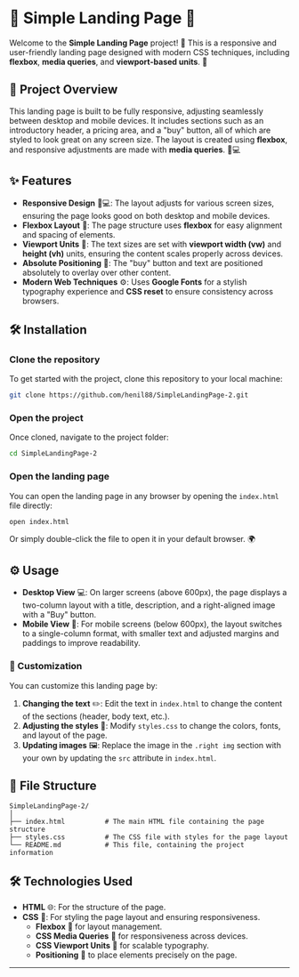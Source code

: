 # 🌟 Simple Landing Page 🌟

Welcome to the **Simple Landing Page** project! 🚀 This is a responsive and user-friendly landing page designed with modern CSS techniques, including **flexbox**, **media queries**, and **viewport-based units**. 🎨

## 📜 Project Overview

This landing page is built to be fully responsive, adjusting seamlessly between desktop and mobile devices. It includes sections such as an introductory header, a pricing area, and a "buy" button, all of which are styled to look great on any screen size. The layout is created using **flexbox**, and responsive adjustments are made with **media queries**. 📱💻

## ✨ Features

- **Responsive Design** 📱💻: The layout adjusts for various screen sizes, ensuring the page looks good on both desktop and mobile devices.
- **Flexbox Layout** 🧩: The page structure uses **flexbox** for easy alignment and spacing of elements.
- **Viewport Units** 📏: The text sizes are set with **viewport width (vw)** and **height (vh)** units, ensuring the content scales properly across devices.
- **Absolute Positioning** 📍: The "buy" button and text are positioned absolutely to overlay over other content.
- **Modern Web Techniques** ⚙️: Uses **Google Fonts** for a stylish typography experience and **CSS reset** to ensure consistency across browsers.

## 🛠️ Installation

### Clone the repository

To get started with the project, clone this repository to your local machine:

```bash
git clone https://github.com/henil88/SimpleLandingPage-2.git
```

### Open the project

Once cloned, navigate to the project folder:

```bash
cd SimpleLandingPage-2
```

### Open the landing page

You can open the landing page in any browser by opening the `index.html` file directly:

```bash
open index.html
```

Or simply double-click the file to open it in your default browser. 🌍

## ⚙️ Usage

- **Desktop View** 💻: On larger screens (above 600px), the page displays a two-column layout with a title, description, and a right-aligned image with a "Buy" button.
- **Mobile View** 📱: For mobile screens (below 600px), the layout switches to a single-column format, with smaller text and adjusted margins and paddings to improve readability.

### 📝 Customization

You can customize this landing page by:
1. **Changing the text** ✏️: Edit the text in `index.html` to change the content of the sections (header, body text, etc.).
2. **Adjusting the styles** 🎨: Modify `styles.css` to change the colors, fonts, and layout of the page.
3. **Updating images** 🖼️: Replace the image in the `.right img` section with your own by updating the `src` attribute in `index.html`.

## 📂 File Structure

```
SimpleLandingPage-2/
│
├── index.html          # The main HTML file containing the page structure
├── styles.css          # The CSS file with styles for the page layout
└── README.md           # This file, containing the project information
```

## 🛠️ Technologies Used

- **HTML** 🌐: For the structure of the page.
- **CSS** 🎨: For styling the page layout and ensuring responsiveness.
  - **Flexbox** 🧩 for layout management.
  - **CSS Media Queries** 📏 for responsiveness across devices.
  - **CSS Viewport Units** 📏 for scalable typography.
  - **Positioning** 📍 to place elements precisely on the page.

---

